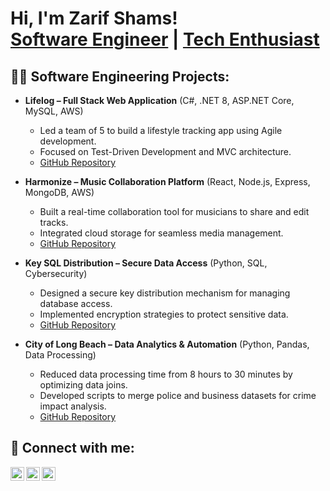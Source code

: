 # Hi, I'm Zarif Shams!<br>[Software Engineer](https://github.com/Zarifzz) | [Tech Enthusiast](www.linkedin.com/in/zarifshams)

## 👨‍💻 Software Engineering Projects:

- **Lifelog – Full Stack Web Application** (C#, .NET 8, ASP.NET Core, MySQL, AWS)
  - Led a team of 5 to build a lifestyle tracking app using Agile development.
  - Focused on Test-Driven Development and MVC architecture.
  - [GitHub Repository](https://github.com/your-lifelog-repo)

- **Harmonize – Music Collaboration Platform** (React, Node.js, Express, MongoDB, AWS)
  - Built a real-time collaboration tool for musicians to share and edit tracks.
  - Integrated cloud storage for seamless media management.
  - [GitHub Repository](https://github.com/your-harmonize-repo)

- **Key SQL Distribution – Secure Data Access** (Python, SQL, Cybersecurity)
  - Designed a secure key distribution mechanism for managing database access.
  - Implemented encryption strategies to protect sensitive data.
  - [GitHub Repository](https://github.com/your-keysql-repo)

- **City of Long Beach – Data Analytics & Automation** (Python, Pandas, Data Processing)
  - Reduced data processing time from 8 hours to 30 minutes by optimizing data joins.
  - Developed scripts to merge police and business datasets for crime impact analysis.
  - [GitHub Repository](https://github.com/your-citylongbeach-repo)

## 🤳 Connect with me:

[<img align="left" alt="Zarif Shams | LinkedIn" width="22px" src="https://cdn.jsdelivr.net/npm/simple-icons@v3/icons/linkedin.svg" />][linkedin]
[<img align="left" alt="Zarif Shams | GitHub" width="22px" src="https://cdn.jsdelivr.net/npm/simple-icons@v3/icons/github.svg" />][github]
[<img align="left" alt="Zarif Shams | Email" width="22px" src="https://cdn.jsdelivr.net/npm/simple-icons@v3/icons/gmail.svg" />][email]

[linkedin]: https://linkedin.com/in/zarifshams
[github]: https://github.com/zarifshams
[email]: mailto:your-email@example.com
